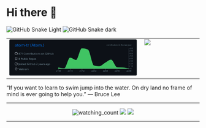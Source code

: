 # Hi there 👋
<!-- ### I'm just a man who thinking about kill ** everyday -->

![GitHub Snake Light](../../blob/output/github-contribution-grid-snake.svg#gh-light-mode-only)
![GitHub Snake dark](../../blob/output/github-contribution-grid-snake-dark.svg#gh-dark-mode-only)

<table cellpadding="0" cellspacing="0" border="0" style="padding: 0; margin: 0">
<tr style="border:0">
<td width="70%" valign="top" style="border:0">
<img src="https://raw.githubusercontent.com/atom-tr/atom-tr/master/profile-summary-card-output/github_dark/0-profile-details.svg">
</td>
<td valign="top" style="border:0">
<img src="https://github-readme-stats.vercel.app/api/top-langs/?username=atom-tr&layout=compact">
</td>
</tr>
</table>

“If you want to learn to swim jump into the water. On dry land no frame of mind is ever going to help you.”
― Bruce Lee

------

<p align="center">
  <img src="https://komarev.com/ghpvc/?username=atom-tr&color=brightgreen" alt="watching_count" />
  <a href="https://github.com/atom-tr/"><img src="https://img.shields.io/github/followers/atom-tr?style=flat-square?color=%234CC61E&label=GitHub%20Followers%20"/></a>
  <a href="https://github.com/atom-tr/"><img src="https://img.shields.io/github/last-commit/atom-tr/atom-tr?style=flat-square?color=red&label=Last%20Updated%20"/></a>
</p>

-----
